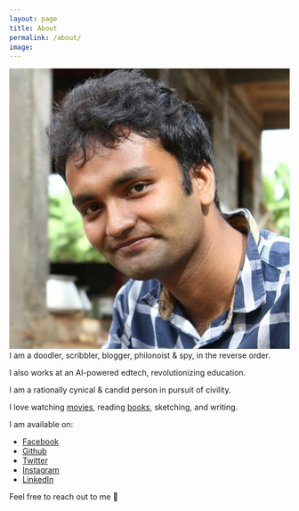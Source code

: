 ```yaml
---
layout: page
title: About
permalink: /about/
image: 
---
```


![Hello](/assets/img/08.jpg)
I am a doodler, scribbler, blogger, philonoist & spy, in the reverse order.

I also works at an AI-powered edtech, revolutionizing education.

I am a rationally cynical & candid person in pursuit of civility.

I love watching [movies](https://pritams.blog/movies), reading [books](https://pritams.blog/books), sketching, and writing.

I am available on:

- [Facebook](https://www.facebook.com/prritam)
- [Github](https://github.com/iampritamg)
- [Twitter](https://twitter.com/prritam)
- [Instagram](https://www.instagram.com/murphyable)
- [LinkedIn](https://www.linkedin.com/in/pritamtheargumentativeyouth/)

Feel free to reach out to me 🙂
